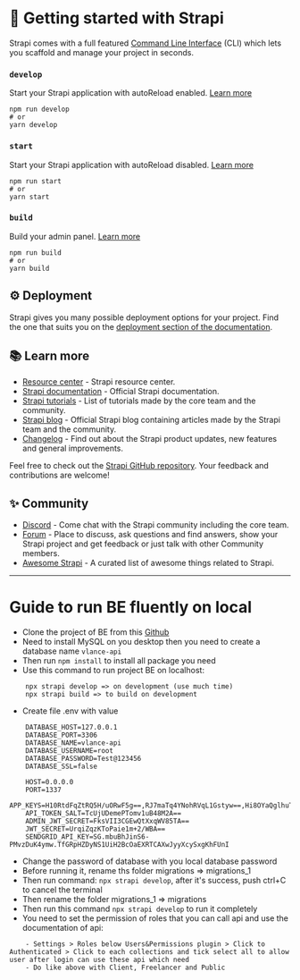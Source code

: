 # 🚀 Getting started with Strapi

Strapi comes with a full featured [Command Line Interface](https://docs.strapi.io/developer-docs/latest/developer-resources/cli/CLI.html) (CLI) which lets you scaffold and manage your project in seconds.

### `develop`

Start your Strapi application with autoReload enabled. [Learn more](https://docs.strapi.io/developer-docs/latest/developer-resources/cli/CLI.html#strapi-develop)

```
npm run develop
# or
yarn develop
```

### `start`

Start your Strapi application with autoReload disabled. [Learn more](https://docs.strapi.io/developer-docs/latest/developer-resources/cli/CLI.html#strapi-start)

```
npm run start
# or
yarn start
```

### `build`

Build your admin panel. [Learn more](https://docs.strapi.io/developer-docs/latest/developer-resources/cli/CLI.html#strapi-build)

```
npm run build
# or
yarn build
```

## ⚙️ Deployment

Strapi gives you many possible deployment options for your project. Find the one that suits you on the [deployment section of the documentation](https://docs.strapi.io/developer-docs/latest/setup-deployment-guides/deployment.html).

## 📚 Learn more

- [Resource center](https://strapi.io/resource-center) - Strapi resource center.
- [Strapi documentation](https://docs.strapi.io) - Official Strapi documentation.
- [Strapi tutorials](https://strapi.io/tutorials) - List of tutorials made by the core team and the community.
- [Strapi blog](https://docs.strapi.io) - Official Strapi blog containing articles made by the Strapi team and the community.
- [Changelog](https://strapi.io/changelog) - Find out about the Strapi product updates, new features and general improvements.

Feel free to check out the [Strapi GitHub repository](https://github.com/strapi/strapi). Your feedback and contributions are welcome!

## ✨ Community

- [Discord](https://discord.strapi.io) - Come chat with the Strapi community including the core team.
- [Forum](https://forum.strapi.io/) - Place to discuss, ask questions and find answers, show your Strapi project and get feedback or just talk with other Community members.
- [Awesome Strapi](https://github.com/strapi/awesome-strapi) - A curated list of awesome things related to Strapi.

---

# Guide to run BE fluently on local

- Clone the project of BE from this [Github](https://github.com/huydevct/vlance-api)
- Need to install MySQL on you desktop then you need to create a database name `vlance-api`
- Then run `npm install` to install all package you need
- Use this command to run project BE on localhost:

```
    npx strapi develop => on development (use much time)
    npx strapi build => to build on development
```

- Create file .env with value

```
    DATABASE_HOST=127.0.0.1
    DATABASE_PORT=3306
    DATABASE_NAME=vlance-api
    DATABASE_USERNAME=root
    DATABASE_PASSWORD=Test@123456
    DATABASE_SSL=false

    HOST=0.0.0.0
    PORT=1337
    APP_KEYS=H10RtdFqZtRQ5H/uORwF5g==,RJ7maTq4YNohRVqL1Gstyw==,Hi8OYaQglhuTYGtWgow2Dw==,qKVJK70lO78mEI0pxM/pIw==
    API_TOKEN_SALT=TcUjUDemePTomv1uB48M2A==
    ADMIN_JWT_SECRET=FksVII3CGEwQtXxqWV85TA==
    JWT_SECRET=UrqiZqzKToPaie1m+2/WBA==
    SENDGRID_API_KEY=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
```

- Change the password of database with you local database password
- Before running it, rename ths folder migrations => migrations_1
- Then run command: `npx strapi develop`, after it's success, push ctrl+C to cancel the terminal
- Then rename the folder migrations_1 => migrations
- Then run this command `npx strapi develop` to run it completely
- You need to set the permission of roles that you can call api and use the documentation of api:

```
    - Settings > Roles below Users&Permissions plugin > Click to Authenticated > Click to each collections and tick select all to allow user after login can use these api which need
    - Do like above with Client, Freelancer and Public
```
